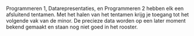 Programmeren 1, Datarepresentaties, en Programmeren 2 hebben elk een afsluitend tentamen. Met het halen van het tentamen krijg je toegang tot het volgende vak van de minor. De precieze data worden op een later moment bekend gemaakt en staan nog niet goed in het rooster.
